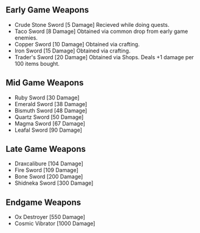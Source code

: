 ## Early Game Weapons
- Crude Stone Sword [5 Damage] Recieved while doing quests.
- Taco Sword [8 Damage] Obtained via common drop from early game enemies.
- Copper Sword [10 Damage] Obtained via crafting.
- Iron Sword [15 Damage] Obtained via crafting.
- Trader's Sword [20 Damage] Obtained via Shops. Deals +1 damage per 100 items bought.
## Mid Game Weapons
- Ruby Sword [30 Damage]
- Emerald Sword [38 Damage]
- Bismuth Sword [48 Damage]
- Quartz Sword [50 Damage]
- Magma Sword [67 Damage]
- Leafal Sword [90 Damage]
## Late Game Weapons
- Draxcalibure [104 Damage]
- Fire Sword [109 Damage]
- Bone Sword [200 Damage]
- Shidneka Sword [300 Damage]
## Endgame Weapons
- Ox Destroyer [550 Damage]
- Cosmic Vibrator [1000 Damage]

